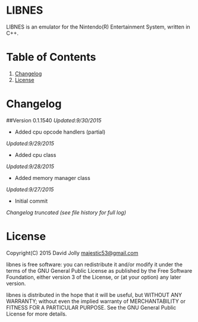 LIBNES
======

LIBNES is an emulator for the Nintendo(R) Entertainment System, written in C++.

Table of Contents
=================

1. [Changelog](https://github.com/majestic53/libnes#changelog)
2. [License](https://github.com/majestic53/libnes#license)

Changelog
=========

##Version 0.1.1540
*Updated:9/30/2015*

* Added cpu opcode handlers (partial)

*Updated:9/29/2015*

* Added cpu class

*Updated:9/28/2015*

* Added memory manager class

*Updated:9/27/2015*

* Initial commit

*Changelog truncated (see file history for full log)*

License
=======

Copyright(C) 2015 David Jolly <majestic53@gmail.com>

libnes is free software: you can redistribute it and/or modify
it under the terms of the GNU General Public License as published by
the Free Software Foundation, either version 3 of the License, or
(at your option) any later version.

libnes is distributed in the hope that it will be useful,
but WITHOUT ANY WARRANTY; without even the implied warranty of
MERCHANTABILITY or FITNESS FOR A PARTICULAR PURPOSE.  See the
GNU General Public License for more details.
